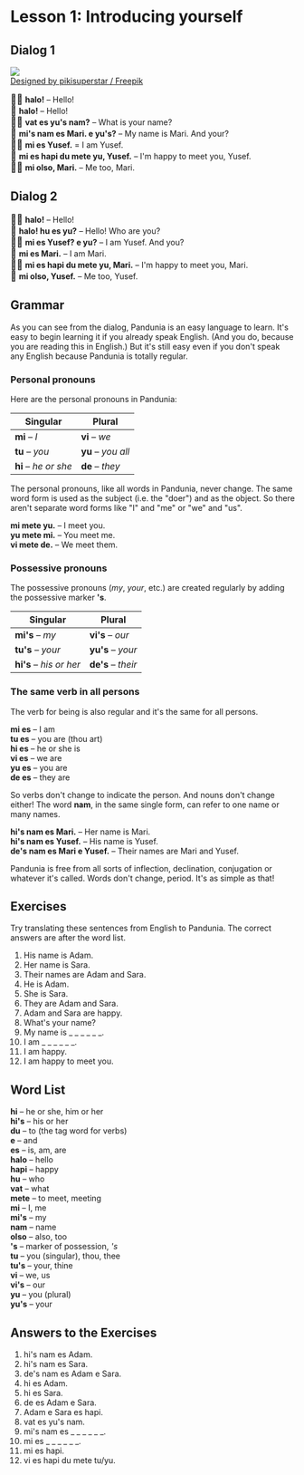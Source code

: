 
# Lesson 1: Introducing yourself

## Dialog 1

![](http://www.kupsala.net/Pandunia/grafe/Freepik_halo.png)  
[Designed by pikisuperstar / Freepik](http://www.freepik.com)

<big>👨🏾</big>
**halo!**
– Hello!  
<big>👩</big>
**halo!**
– Hello!  
<big>👨🏾</big>
**vat es yu's nam?**
– What is your name?  
<big>👩</big>
**mi's nam es Mari. e yu's?**
– My name is Mari. And your?  
<big>👨🏾</big>
**mi es Yusef.**
= I am Yusef.  
<big>👩</big>
**mi es hapi du mete yu, Yusef.**
– I'm happy to meet you, Yusef.  
<big>👨🏾</big>
**mi olso, Mari.**
– Me too, Mari.


## Dialog 2

<big>👨🏾</big>
**halo!**
– Hello!  
<big>👩</big>
**halo! hu es yu?**
– Hello! Who are you?  
<big>👨🏾</big>
**mi es Yusef? e yu?**
– I am Yusef. And you?  
<big>👩</big>
**mi es Mari.**
– I am Mari.  
<big>👨🏾</big>
**mi es hapi du mete yu, Mari.**
– I'm happy to meet you, Mari.  
<big>👩</big>
**mi olso, Yusef.**
– Me too, Yusef.


## Grammar

As you can see from the dialog, Pandunia is an easy language to learn.
It's easy to begin learning it if you already speak English.
(And you do, because you are reading this in English.)
But it's still easy even if you don't speak any English
because Pandunia is totally regular.

### Personal pronouns

Here are the personal pronouns in Pandunia:

| Singular                   | Plural                     |
|----------------------------|----------------------------|
| **mi** – _I_               | **vi** – _we_              |
| **tu** – _you_             | **yu** – _you all_         |
| **hi** – _he or she_       | **de** – _they_            |

The personal pronouns, like all words in Pandunia, never change.
The same word form is used as the subject (i.e. the "doer") and as the object.
So there aren't separate word forms like "I" and "me" or "we" and "us".

**mi mete yu.**
– I meet you.  
**yu mete mi.**
– You meet me.  
**vi mete de.**
– We meet them.

### Possessive pronouns

The possessive pronouns (_my_, _your_, etc.) are created regularly by adding the possessive marker
**'s**.

| Singular                   | Plural                     |
|----------------------------|----------------------------|
| **mi's** – _my_            | **vi's** – _our_           |
| **tu's** – _your_          | **yu's** – _your_          |
| **hi's** – _his or her_    | **de's** – _their_         |

### The same verb in all persons

The verb for being is also regular and it's the same for all persons.

**mi es**
– I am  
**tu es**
– you are (thou art)  
**hi es**
– he or she is  
**vi es**
– we are  
**yu es**
– you are  
**de es**
– they are

So verbs don't change to indicate the person.
And nouns don't change either!
The word **nam**, in the same single form, can refer to one name or many names.

**hi's nam es Mari.**
– Her name is Mari.  
**hi's nam es Yusef.**
– His name is Yusef.  
**de's nam es Mari e Yusef.**
– Their names are Mari and Yusef.

Pandunia is free from all sorts of inflection, declination, conjugation or whatever it's called.
Words don't change, period.
It's as simple as that!


## Exercises

Try translating these sentences from English to Pandunia.
The correct answers are after the word list.

1. His name is Adam.
2. Her name is Sara.
3. Their names are Adam and Sara.
4. He is Adam.
5. She is Sara.
6. They are Adam and Sara.
7. Adam and Sara are happy.
8. What's your name?
9. My name is _ _ _ _ _ _.
10. I am _ _ _ _ _ _.
11. I am happy.
12. I am happy to meet you.


## Word List

**hi**
– he or she, him or her  
**hi's**
– his or her  
**du**
– to (the tag word for verbs)  
**e**
– and  
**es**
– is, am, are  
**halo**
– hello  
**hapi**
– happy  
**hu**
– who  
**vat**
– what  
**mete**
– to meet, meeting  
**mi**
– I, me  
**mi's**
– my  
**nam**
– name  
**olso**
– also, too  
**'s**
– marker of possession, *'s*  
**tu**
– you (singular), thou, thee  
**tu's**
– your, thine  
**vi**
– we, us  
**vi's**
– our  
**yu**
– you (plural)  
**yu's**
– your

## Answers to the Exercises

1. hi's nam es Adam.
2. hi's nam es Sara.
3. de's nam es Adam e Sara.
4. hi es Adam.
5. hi es Sara.
6. de es Adam e Sara.
7. Adam e Sara es hapi.
8. vat es yu's nam.
9. mi's nam es _ _ _ _ _ _.
10. mi es _ _ _ _ _ _.
11. mi es hapi.
12. vi es hapi du mete tu/yu.
